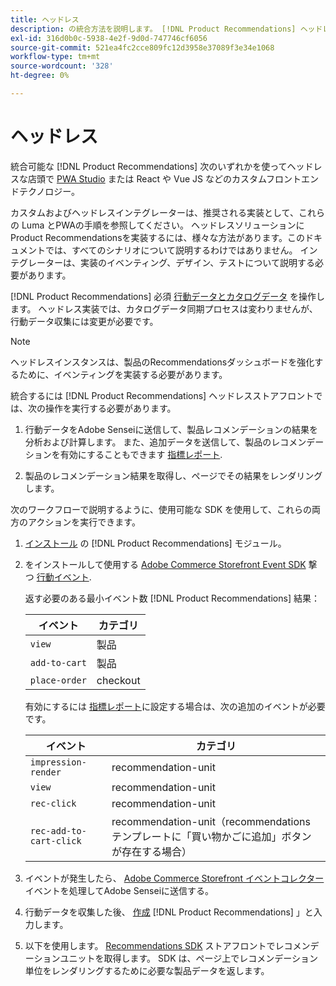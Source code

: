 ```yaml
---
title: ヘッドレス
description: の統合方法を説明します。 [!DNL Product Recommendations] ヘッドレスな店の前に
exl-id: 316d0b0c-5938-4e2f-9d0d-747746cf6056
source-git-commit: 521ea4fc2cce809fc12d3958e37089f3e34e1068
workflow-type: tm+mt
source-wordcount: '328'
ht-degree: 0%

---
```


# ヘッドレス

統合可能な [!DNL Product Recommendations] 次のいずれかを使ってヘッドレスな店頭で [PWA Studio](https://developer.adobe.com/commerce/pwa-studio/) または React や Vue JS などのカスタムフロントエンドテクノロジー。

カスタムおよびヘッドレスインテグレーターは、推奨される実装として、これらの Luma とPWAの手順を参照してください。 ヘッドレスソリューションに Product Recommendationsを実装するには、様々な方法があります。このドキュメントでは、すべてのシナリオについて説明するわけではありません。 インテグレーターは、実装のイベンティング、デザイン、テストについて説明する必要があります。

[!DNL Product Recommendations] 必須 [行動データとカタログデータ](https://experienceleague.adobe.com/docs/commerce-merchant-services/product-recommendations/developer/development-overview.html) を操作します。 ヘッドレス実装では、カタログデータ同期プロセスは変わりませんが、行動データ収集には変更が必要です。

>[!NOTE]
>
>ヘッドレスインスタンスは、製品のRecommendationsダッシュボードを強化するために、イベンティングを実装する必要があります。

統合するには [!DNL Product Recommendations] ヘッドレスストアフロントでは、次の操作を実行する必要があります。

1. 行動データをAdobe Senseiに送信して、製品レコメンデーションの結果を分析および計算します。 また、追加データを送信して、製品のレコメンデーションを有効にすることもできます [指標レポート](workspace.md).

1. 製品のレコメンデーション結果を取得し、ページでその結果をレンダリングします。

次のワークフローで説明するように、使用可能な SDK を使用して、これらの両方のアクションを実行できます。

1. [インストール](install-configure.md) の [!DNL Product Recommendations] モジュール。

1. をインストールして使用する [Adobe Commerce Storefront Event SDK](https://developer.adobe.com/commerce/services/shared-services/storefront-events/sdk/) 撃つ [行動イベント](https://experienceleague.adobe.com/docs/commerce-merchant-services/product-recommendations/developer/events.html).

   返す必要のある最小イベント数 [!DNL Product Recommendations] 結果：

   | イベント | カテゴリ |
   |--- | ---|
   | `view` | 製品 |
   | `add-to-cart` | 製品 |
   | `place-order` | checkout |

   有効にするには [指標レポート](workspace.md)に設定する場合は、次の追加のイベントが必要です。

   | イベント | カテゴリ |
   |--- | ---|
   | `impression-render` | recommendation-unit |
   | `view` | recommendation-unit |
   | `rec-click` | recommendation-unit |
   | `rec-add-to-cart-click` | recommendation-unit（recommendations テンプレートに「買い物かごに追加」ボタンが存在する場合） |

1. イベントが発生したら、 [Adobe Commerce Storefront イベントコレクター](https://developer.adobe.com/commerce/services/shared-services/storefront-events/collector/) イベントを処理してAdobe Senseiに送信する。

1. 行動データを収集した後、 [作成](create.md) [!DNL Product Recommendations] 」と入力します。

1. 以下を使用します。 [Recommendations SDK](https://developer.adobe.com/commerce/services/product-recommendations/) ストアフロントでレコメンデーションユニットを取得します。 SDK は、ページ上でレコメンデーション単位をレンダリングするために必要な製品データを返します。
